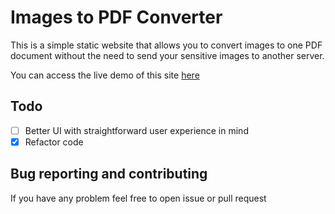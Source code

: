 # Images to PDF Converter

This is a simple static website that allows
you to convert images to one PDF document without
the need to send your sensitive images to another server.

You can access the live demo of this site [here](https://codi33.github.io/imgs2pdf/)

## Todo
- [ ] Better UI with straightforward user experience in mind
- [x] Refactor code

## Bug reporting and contributing
If you have any problem feel free to open issue or pull request
